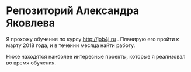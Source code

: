 # Репозиторий Александра Яковлева

Я прохожу обучение по курсу http://job4j.ru . Планирую его пройти к марту 2018 года, и в течении месяца найти работу.

Ниже находятся наиболее интересные проекты, которые я реализовал во время обучения.